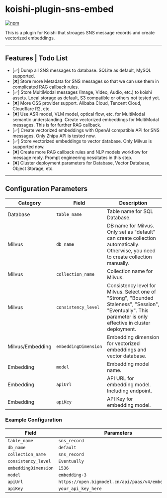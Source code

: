 # koishi-plugin-sns-embed

[![npm](https://img.shields.io/npm/v/koishi-plugin-sns-embed?style=flat-square)](https://www.npmjs.com/package/koishi-plugin-sns-embed)

This is a plugin for Koishi that stroages SNS message records and create vectorized embeddings.

---

## Features | Todo List

- [✅] Dump all SNS messages to database. SQLite as default, MySQL supported.
- [❌] Store more Metadata for SNS messages so that we can use them in complicated RAG callback rules.
- [✅] Store MultiModal messages (Image, Video, Audio, etc.) to koishi assets. Local storage as default, S3 compatible or others not tested yet.
- [❌] More OSS provider support. Alibaba Cloud, Tencent Cloud, Cloudflare R2, etc.
- [❌] Use ASR model, VLM model, optical flow, etc. for MultiModal semantic understanding. Create vectorized embeddings for MultiModal messages. This is for further RAG callback.
- [✅] Create vectorized embeddings with OpenAI compatible API for SNS messages. Only Zhipu API is tested now.
- [✅] Store vectorized embeddings to vector database. Only Milvus is supported now.
- [❌] Create more RAG callback rules and NLP models workflow for message reply. Prompt engineering nessitates in this step.
- [❌] Cluster deployment parameters for Database, Vector Database, Object Storage, etc.

---

## Configuration Parameters


| Category          | Field            | Description                                            |
|--------------------|-------------------|---------------------------------------------------------|
| Database          | `table_name`      | Table name for SQL Database.                             |
| Milvus            | `db_name`         | DB name for Milvus. Only set as "default" can create collection automatically. Otherwise, you need to create collection manually. |
| Milvus            | `collection_name`  | Collection name for Milvus.                              |
| Milvus            | `consistency_level` | Consistency level for Milvus. Select one of "Strong", "Bounded Staleness", "Session", "Eventually". This parameter is only effective in cluster deployment. |
| Milvus/Embedding  | `embeddingDimension` | Embedding dimension for vectorized embeddings and vector database. |
| Embedding         | `model`            | Embedding model name.                                    |
| Embedding         | `apiUrl`           | API URL for embedding model. Including endpoint.          |
| Embedding         | `apiKey`            | API Key for embedding model.                             |

### Example Configuration

| Field        | Parameters                                      |
|-------------|--------------------------------------------------|
| `table_name` | `sns_record`                                    |
| `db_name`    | `default`                                       |
| `collection_name`   | `sns_record`                                    |
| `consistency_level` | `Eventually`                                    |
| `embeddingDimension`| `1536`                                          |
| `model`   | `embedding-3`                                    |
| `apiUrl`  | `https://open.bigmodel.cn/api/paas/v4/embeddings` |
| `apiKey`  | `your_api_key_here`                               |
